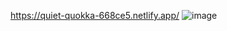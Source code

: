 https://quiet-quokka-668ce5.netlify.app/
![image](https://user-images.githubusercontent.com/91053244/166930114-00659652-53ce-4be2-9fff-a9e88d68fd2d.png)
